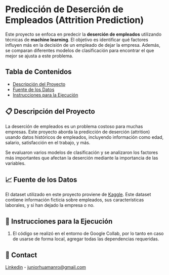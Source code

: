 
# Predicción de Deserción de Empleados (Attrition Prediction)

Este proyecto se enfoca en predecir la **deserción de empleados** utilizando técnicas de **machine learning**. El objetivo es identificar qué factores influyen más en la decisión de un empleado de dejar la empresa. Además, se comparan diferentes modelos de clasificación para encontrar el que mejor se ajusta a este problema.

## Tabla de Contenidos
- [Descripción del Proyecto](#descripción-del-proyecto)
- [Fuente de los Datos](#fuente-de-los-datos)
- [Instrucciones para la Ejecución](#instrucciones-para-la-ejecución)


## 📋 Descripción del Proyecto

La deserción de empleados es un problema costoso para muchas empresas. Este proyecto aborda la predicción de deserción (attrition) usando datos históricos de empleados, incluyendo información como edad, salario, satisfacción en el trabajo, y más.

Se evaluaron varios modelos de clasificación y se analizaron los factores más importantes que afectan la deserción mediante la importancia de las variables.

## 📈 Fuente de los Datos

El dataset utilizado en este proyecto proviene de [Kaggle](https://www.kaggle.com/datasets/itssuru/hr-employee-attrition). Este dataset contiene información ficticia sobre empleados, sus características laborales, y si han dejado la empresa o no.

## 📝 Instrucciones para la Ejecución

1. El código se realizó en el entorno de Google Collab, por lo tanto en caso de usarse de forma local, agregar todas las dependencias requeridas.

## 👋 Contact

[Linkedin](https://www.linkedin.com/in/juniorhuamanr/) - juniorhuamanro@gmail.com